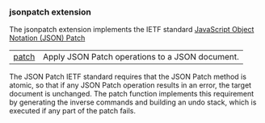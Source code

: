 ### jsonpatch extension

The jsonpatch extension implements the IETF standard [JavaScript Object Notation (JSON) Patch](https://tools.ietf.org/html/rfc6902)

<table border="0">
  <tr>
    <td><a href="patch.md">patch</a></td>
    <td>Apply JSON Patch operations to a JSON document.</td> 
  </tr>
</table>

The JSON Patch IETF standard requires that the JSON Patch method is atomic, so that if any JSON Patch operation results in an error, the target document is unchanged.
The patch function implements this requirement by generating the inverse commands and building an undo stack, which is executed if any part of the patch fails.


